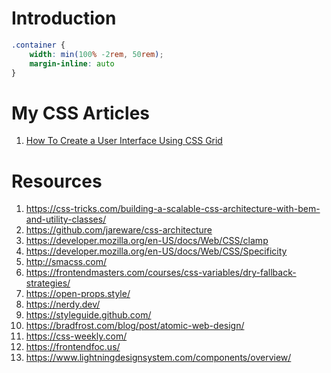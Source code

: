 # Introduction

```css
.container {
	width: min(100% -2rem, 50rem);
	margin-inline: auto
}
```

# My CSS Articles

1. [How To Create a User Interface Using CSS Grid](https://medium.com/geekculture/how-to-create-a-user-interface-using-css-grid-738d0b51282)

# Resources
1. https://css-tricks.com/building-a-scalable-css-architecture-with-bem-and-utility-classes/
2. https://github.com/jareware/css-architecture
3. https://developer.mozilla.org/en-US/docs/Web/CSS/clamp
4. https://developer.mozilla.org/en-US/docs/Web/CSS/Specificity
5. http://smacss.com/
6. https://frontendmasters.com/courses/css-variables/dry-fallback-strategies/
7. https://open-props.style/
8. https://nerdy.dev/
9. https://styleguide.github.com/
10. https://bradfrost.com/blog/post/atomic-web-design/
11. https://css-weekly.com/
12. https://frontendfoc.us/
13. https://www.lightningdesignsystem.com/components/overview/
